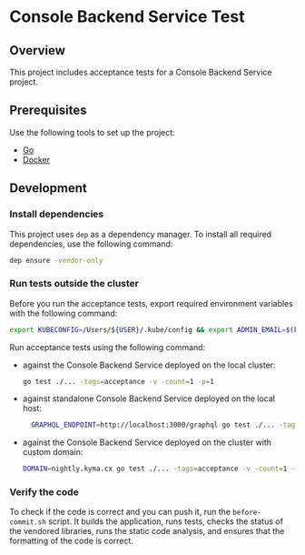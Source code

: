 # Console Backend Service Test

## Overview

This project includes acceptance tests for a Console Backend Service project.

## Prerequisites

Use the following tools to set up the project:

- [Go](https://golang.org)
- [Docker](https://www.docker.com/)

## Development

### Install dependencies

This project uses `dep` as a dependency manager. To install all required dependencies, use the following command:

```bash
dep ensure -vendor-only
```

### Run tests outside the cluster

Before you run the acceptance tests, export required environment variables with the following command:

```bash
export KUBECONFIG=/Users/${USER}/.kube/config && export ADMIN_EMAIL=$(kubectl get secret admin-user -n kyma-system -o jsonpath="{.data.email}" | base64 --decode) && export ADMIN_PASSWORD=$(kubectl get secret admin-user -n kyma-system -o jsonpath="{.data.password}" | base64 --decode) && export READ_ONLY_USER_PASSWORD=$(kubectl get secret test-read-only-user -n kyma-system -o jsonpath="{.data.password}" | base64 --decode) && export READ_ONLY_USER_EMAIL=$(kubectl get secret test-read-only-user -n kyma-system -o jsonpath="{.data.email}" | base64 --decode) && export NO_RIGHTS_USER_PASSWORD=$(kubectl get secret test-no-rights-user -n kyma-system -o jsonpath="{.data.password}" | base64 --decode) && export NO_RIGHTS_USER_EMAIL=$(kubectl get secret test-no-rights-user -n kyma-system -o jsonpath="{.data.email}" | base64 --decode) && export TEST_TESTING_ADDONS_URL="https://github.com/kyma-project/addons/releases/download/0.8.0/index-testing.yaml"
```

Run acceptance tests using the following command:

- against the Console Backend Service deployed on the local cluster:

  ```bash
  go test ./... -tags=acceptance -v -count=1 -p=1
  ```

- against standalone Console Backend Service deployed on the local host:

  ```bash
    GRAPHQL_ENDPOINT=http://localhost:3000/graphql go test ./... -tags=acceptance -v -count=1 -p=1
  ```

- against the Console Backend Service deployed on the cluster with custom domain:

  ```bash
  DOMAIN=nightly.kyma.cx go test ./... -tags=acceptance -v -count=1 -p=1
  ```

### Verify the code

To check if the code is correct and you can push it, run the `before-commit.sh` script. It builds the application, runs tests, checks the status of the vendored libraries, runs the static code analysis, and ensures that the formatting of the code is correct.
